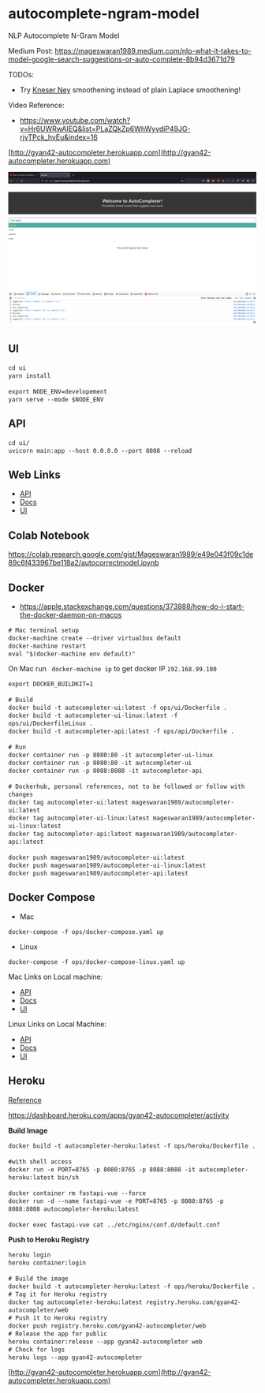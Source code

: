 # autocomplete-ngram-model
NLP Autocomplete N-Gram Model

Medium Post: https://mageswaran1989.medium.com/nlp-what-it-takes-to-model-google-search-suggestions-or-auto-complete-8b94d3671d79

TODOs:
- Try [Kneser Ney](https://medium.com/@dennyc/a-simple-numerical-example-for-kneser-ney-smoothing-nlp-4600addf38b8) smoothening instead of plain Laplace smoothening!

Video Reference:
- https://www.youtube.com/watch?v=Hr6UWRwAIEQ&list=PLaZQkZp6WhWyvdiP49JG-rjyTPck_hvEu&index=16


[http://gyan42-autocompleter.herokuapp.com](http://gyan42-autocompleter.herokuapp.com)

![](screen.png)

## UI

```
cd ui
yarn install

export NODE_ENV=developement
yarn serve --mode $NODE_ENV
```

## API

```
cd ui/
uvicorn main:app --host 0.0.0.0 --port 8088 --reload
```

## Web Links

- [API](http://0.0.0.0:8088)
- [Docs](http://0.0.0.0:8088/docs)
- [UI](http://localhost:8080/)

## Colab Notebook

https://colab.research.google.com/gist/Mageswaran1989/e49e043f09c1de89c6f433967be118a2/autocorrectmodel.ipynb

## Docker

- https://apple.stackexchange.com/questions/373888/how-do-i-start-the-docker-daemon-on-macos

```
# Mac terminal setup
docker-machine create --driver virtualbox default
docker-machine restart
eval "$(docker-machine env default)"
```
On Mac run ` docker-machine ip` to get docker IP `192.168.99.100`

```
export DOCKER_BUILDKIT=1

# Build
docker build -t autocompleter-ui:latest -f ops/ui/Dockerfile .
docker build -t autocompleter-ui-linux:latest -f ops/ui/DockerfileLinux .
docker build -t autocompleter-api:latest -f ops/api/Dockerfile .

# Run
docker container run -p 8080:80 -it autocompleter-ui-linux
docker container run -p 8080:80 -it autocompleter-ui
docker container run -p 8088:8088 -it autocompleter-api 

# Dockerhub, personal references, not to be followed or follow with changes
docker tag autocompleter-ui:latest mageswaran1989/autocompleter-ui:latest
docker tag autocompleter-ui-linux:latest mageswaran1989/autocompleter-ui-linux:latest
docker tag autocompleter-api:latest mageswaran1989/autocompleter-api:latest

docker push mageswaran1989/autocompleter-ui:latest
docker push mageswaran1989/autocompleter-ui-linux:latest
docker push mageswaran1989/autocompleter-api:latest
```

## Docker Compose

- Mac
```
docker-compose -f ops/docker-compose.yaml up
```

- Linux
```
docker-compose -f ops/docker-compose-linux.yaml up
```

Mac Links on Local machine:

- [API](http://192.168.99.100:8088)
- [Docs](http://192.168.99.100:8088/docs)
- [UI](http://192.168.99.100:8080/)

Linux Links on Local Machine: 
- [API](http://0.0.0.0:8088)
- [Docs](http://0.0.0.0:8088/docs)
- [UI](http://localhost:8080/)


## Heroku

[Reference](https://testdriven.io/blog/deploying-flask-to-heroku-with-docker-and-gitlab/)

https://dashboard.heroku.com/apps/gyan42-autocompleter/activity

**Build Image**

```
docker build -t autocompleter-heroku:latest -f ops/heroku/Dockerfile .

#with shell access
docker run -e PORT=8765 -p 8080:8765 -p 8088:8088 -it autocompleter-heroku:latest bin/sh

docker container rm fastapi-vue --force
docker run -d --name fastapi-vue -e PORT=8765 -p 8080:8765 -p 8088:8088 autocompleter-heroku:latest

docker exec fastapi-vue cat ../etc/nginx/conf.d/default.conf

```

**Push to Heroku Registry**

```
heroku login
heroku container:login

# Build the image
docker build -t autocompleter-heroku:latest -f ops/heroku/Dockerfile .
# Tag it for Heroku registry
docker tag autocompleter-heroku:latest registry.heroku.com/gyan42-autocompleter/web
# Push it to Heroku registry
docker push registry.heroku.com/gyan42-autocompleter/web
# Release the app for public
heroku container:release --app gyan42-autocompleter web
# Check for logs
heroku logs --app gyan42-autocompleter
```

[http://gyan42-autocompleter.herokuapp.com](http://gyan42-autocompleter.herokuapp.com)
